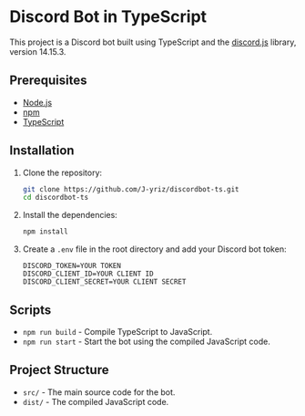 # Discord Bot in TypeScript

This project is a Discord bot built using TypeScript and the [discord.js](https://discord.js.org/#/) library, version 14.15.3.

## Prerequisites

- [Node.js](https://nodejs.org/)
- [npm](https://www.npmjs.com/)
- [TypeScript](https://www.typescriptlang.org/)

## Installation

1. Clone the repository:

    ```sh
    git clone https://github.com/J-yriz/discordbot-ts.git
    cd discordbot-ts
    ```

2. Install the dependencies:

    ```sh
    npm install
    ```

3. Create a `.env` file in the root directory and add your Discord bot token:

    ```env
    DISCORD_TOKEN=YOUR TOKEN
    DISCORD_CLIENT_ID=YOUR CLIENT ID
    DISCORD_CLIENT_SECRET=YOUR CLIENT SECRET
    ```

## Scripts

- `npm run build` - Compile TypeScript to JavaScript.
- `npm run start` - Start the bot using the compiled JavaScript code.

## Project Structure

- `src/` - The main source code for the bot.
- `dist/` - The compiled JavaScript code.

